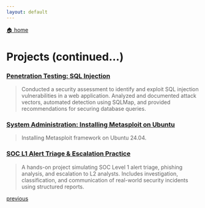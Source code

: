 ```yaml
---
layout: default
---
```


[🏠 home](./)

# Projects (continued...)

### [Penetration Testing: SQL Injection](./projects/pentest-sql-injection.md)

> Conducted a security assessment to identify and exploit SQL injection vulnerabilities in a web application. Analyzed and documented attack vectors, automated detection using SQLMap, and provided recommendations for securing database queries.

### [System Administration: Installing Metasploit on Ubuntu](./projects/sys-admin-msf-on-ubuntu.md)

> Installing Metasploit framework on Ubuntu 24.04.

### [SOC L1 Alert Triage & Escalation Practice](./projects/soc-level1-alert-reporting.md)

> A hands-on project simulating SOC Level 1 alert triage, phishing analysis, and escalation to L2 analysts. Includes investigation, classification, and communication of real-world security incidents using structured reports.

[previous](./page-three.md)

